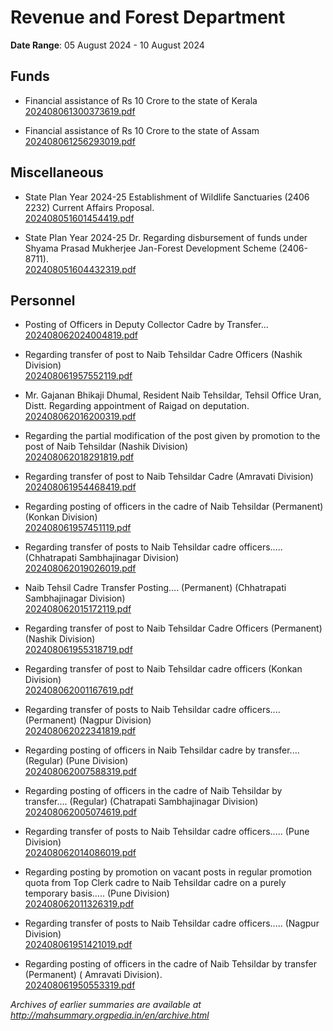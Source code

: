 # Revenue and Forest Department

**Date Range**: 05 August 2024 - 10 August 2024


## Funds
- Financial assistance of Rs 10 Crore to the state of Kerala\
  [202408061300373619.pdf](https://gr.maharashtra.gov.in/Site/Upload/Government%20Resolutions/English/202408061300373619.pdf)

- Financial assistance of Rs 10 Crore to the state of Assam\
  [202408061256293019.pdf](https://gr.maharashtra.gov.in/Site/Upload/Government%20Resolutions/English/202408061256293019.pdf)

## Miscellaneous
- State Plan Year 2024-25 Establishment of Wildlife Sanctuaries (2406 2232) Current Affairs Proposal.\
  [202408051601454419.pdf](https://gr.maharashtra.gov.in/Site/Upload/Government%20Resolutions/English/202408051601454419.pdf)

- State Plan Year 2024-25 Dr. Regarding disbursement of funds under Shyama Prasad Mukherjee Jan-Forest Development Scheme (2406-8711).\
  [202408051604432319.pdf](https://gr.maharashtra.gov.in/Site/Upload/Government%20Resolutions/English/202408051604432319.pdf)

## Personnel
- Posting of Officers in Deputy Collector Cadre by Transfer...\
  [202408062024004819.pdf](https://gr.maharashtra.gov.in/Site/Upload/Government%20Resolutions/English/202408062024004819...pdf)

- Regarding transfer of post to Naib Tehsildar Cadre Officers (Nashik Division)\
  [202408061957552119.pdf](https://gr.maharashtra.gov.in/Site/Upload/Government%20Resolutions/English/202408061957552119.pdf)

- Mr. Gajanan Bhikaji Dhumal, Resident Naib Tehsildar, Tehsil Office Uran, Distt. Regarding appointment of Raigad on deputation.\
  [202408062016200319.pdf](https://gr.maharashtra.gov.in/Site/Upload/Government%20Resolutions/English/202408062016200319.pdf)

- Regarding the partial modification of the post given by promotion to the post of Naib Tehsildar (Nashik Division)\
  [202408062018291819.pdf](https://gr.maharashtra.gov.in/Site/Upload/Government%20Resolutions/English/202408062018291819.pdf)

- Regarding transfer of post to Naib Tehsildar Cadre (Amravati Division)\
  [202408061954468419.pdf](https://gr.maharashtra.gov.in/Site/Upload/Government%20Resolutions/English/202408061954468419.pdf)

- Regarding posting of officers in the cadre of Naib Tehsildar (Permanent) (Konkan Division)\
  [202408061957451119.pdf](https://gr.maharashtra.gov.in/Site/Upload/Government%20Resolutions/English/202408061957451119.pdf)

- Regarding transfer of posts to Naib Tehsildar cadre officers..... (Chhatrapati Sambhajinagar Division)\
  [202408062019026019.pdf](https://gr.maharashtra.gov.in/Site/Upload/Government%20Resolutions/English/202408062019026019.pdf)

- Naib Tehsil Cadre Transfer Posting.... (Permanent) (Chhatrapati Sambhajinagar Division)\
  [202408062015172119.pdf](https://gr.maharashtra.gov.in/Site/Upload/Government%20Resolutions/English/202408062015172119.pdf)

- Regarding transfer of post to Naib Tehsildar Cadre Officers (Permanent) (Nashik Division)\
  [202408061955318719.pdf](https://gr.maharashtra.gov.in/Site/Upload/Government%20Resolutions/English/202408061955318719.pdf)

- Regarding transfer of post to Naib Tehsildar cadre officers (Konkan Division)\
  [202408062001167619.pdf](https://gr.maharashtra.gov.in/Site/Upload/Government%20Resolutions/English/202408062001167619.pdf)

- Regarding transfer of posts to Naib Tehsildar cadre officers.... (Permanent) (Nagpur Division)\
  [202408062022341819.pdf](https://gr.maharashtra.gov.in/Site/Upload/Government%20Resolutions/English/202408062022341819.pdf)

- Regarding posting of officers in Naib Tehsildar cadre by transfer.... (Regular) (Pune Division)\
  [202408062007588319.pdf](https://gr.maharashtra.gov.in/Site/Upload/Government%20Resolutions/English/202408062007588319.pdf)

- Regarding posting of officers in the cadre of Naib Tehsildar by transfer.... (Regular) (Chatrapati Sambhajinagar Division)\
  [202408062005074619.pdf](https://gr.maharashtra.gov.in/Site/Upload/Government%20Resolutions/English/202408062005074619.pdf)

- Regarding transfer of posts to Naib Tehsildar cadre officers..... (Pune Division)\
  [202408062014086019.pdf](https://gr.maharashtra.gov.in/Site/Upload/Government%20Resolutions/English/202408062014086019.pdf)

- Regarding posting by promotion on vacant posts in regular promotion quota from Top Clerk cadre to Naib Tehsildar cadre on a purely temporary basis..... (Pune Division)\
  [202408062011326319.pdf](https://gr.maharashtra.gov.in/Site/Upload/Government%20Resolutions/English/202408062011326319.pdf)

- Regarding transfer of posts to Naib Tehsildar cadre officers..... (Nagpur Division)\
  [202408061951421019.pdf](https://gr.maharashtra.gov.in/Site/Upload/Government%20Resolutions/English/202408061951421019.pdf)

- Regarding posting of officers in the cadre of Naib Tehsildar by transfer (Permanent) ( Amravati Division).\
  [202408061950553319.pdf](https://gr.maharashtra.gov.in/Site/Upload/Government%20Resolutions/English/202408061950553319.pdf)


*Archives of earlier summaries are available at http://mahsummary.orgpedia.in/en/archive.html*